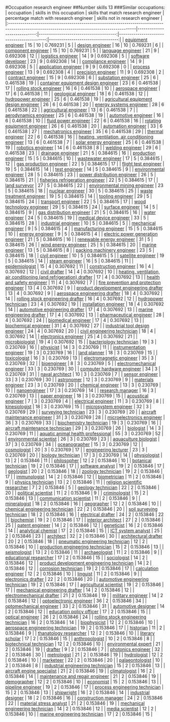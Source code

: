 #Occupation research engineer
##Number skills 13
###Similar occupations:
| occupation                                                                                                                                  |   skills in this occupation |   skills that match research engineer |   percentage match with research engineer |   skills not in research engineer |
|:--------------------------------------------------------------------------------------------------------------------------------------------|----------------------------:|--------------------------------------:|------------------------------------------:|----------------------------------:|
| [equipment engineer](equipment_engineer.md)                                                                                                 |                          15 |                                    10 |                                  0.769231 |                                 5 |
| [design engineer](design_engineer.md)                                                                                                       |                          16 |                                    10 |                                  0.769231 |                                 6 |
| [component engineer](component_engineer.md)                                                                                                 |                          15 |                                    10 |                                  0.769231 |                                 5 |
| [language engineer](language_engineer.md)                                                                                                   |                          21 |                                     9 |                                  0.692308 |                                12 |
| [logistics engineer](logistics_engineer.md)                                                                                                 |                          14 |                                     9 |                                  0.692308 |                                 5 |
| [software developer](software_developer.md)                                                                                                 |                          23 |                                     9 |                                  0.692308 |                                14 |
| [compliance engineer](compliance_engineer.md)                                                                                               |                          14 |                                     9 |                                  0.692308 |                                 5 |
| [application engineer](application_engineer.md)                                                                                             |                           9 |                                     9 |                                  0.692308 |                                 0 |
| [process engineer](process_engineer.md)                                                                                                     |                          13 |                                     9 |                                  0.692308 |                                 4 |
| [precision engineer](precision_engineer.md)                                                                                                 |                          11 |                                     9 |                                  0.692308 |                                 2 |
| [contract engineer](contract_engineer.md)                                                                                                   |                          15 |                                     9 |                                  0.692308 |                                 6 |
| [substation engineer](substation_engineer.md)                                                                                               |                          25 |                                     6 |                                  0.461538 |                                19 |
| [container equipment design engineer](container_equipment_design_engineer.md)                                                               |                          23 |                                     6 |                                  0.461538 |                                17 |
| [rolling stock engineer](rolling_stock_engineer.md)                                                                                         |                          16 |                                     6 |                                  0.461538 |                                10 |
| [aerospace engineer](aerospace_engineer.md)                                                                                                 |                          17 |                                     6 |                                  0.461538 |                                11 |
| [geological engineer](geological_engineer.md)                                                                                               |                          18 |                                     6 |                                  0.461538 |                                12 |
| [hydropower engineer](hydropower_engineer.md)                                                                                               |                          25 |                                     6 |                                  0.461538 |                                19 |
| [agricultural equipment design engineer](agricultural_equipment_design_engineer.md)                                                         |                          26 |                                     6 |                                  0.461538 |                                20 |
| [energy systems engineer](energy_systems_engineer.md)                                                                                       |                          28 |                                     6 |                                  0.461538 |                                22 |
| [agricultural engineer](agricultural_engineer.md)                                                                                           |                          13 |                                     6 |                                  0.461538 |                                 7 |
| [aerodynamics engineer](aerodynamics_engineer.md)                                                                                           |                          25 |                                     6 |                                  0.461538 |                                19 |
| [automotive engineer](automotive_engineer.md)                                                                                               |                          16 |                                     6 |                                  0.461538 |                                10 |
| [fluid power engineer](fluid_power_engineer.md)                                                                                             |                          22 |                                     6 |                                  0.461538 |                                16 |
| [rotating equipment engineer](rotating_equipment_engineer.md)                                                                               |                          26 |                                     6 |                                  0.461538 |                                20 |
| [automation engineer](automation_engineer.md)                                                                                               |                          33 |                                     6 |                                  0.461538 |                                27 |
| [mechatronics engineer](mechatronics_engineer.md)                                                                                           |                          35 |                                     6 |                                  0.461538 |                                29 |
| [thermal engineer](thermal_engineer.md)                                                                                                     |                          22 |                                     6 |                                  0.461538 |                                16 |
| [heating, ventilation, air conditioning engineer](heating,_ventilation,_air_conditioning_engineer.md)                                       |                          13 |                                     6 |                                  0.461538 |                                 7 |
| [solar energy engineer](solar_energy_engineer.md)                                                                                           |                          25 |                                     6 |                                  0.461538 |                                19 |
| [robotics engineer](robotics_engineer.md)                                                                                                   |                          14 |                                     6 |                                  0.461538 |                                 8 |
| [welding engineer](welding_engineer.md)                                                                                                     |                          29 |                                     6 |                                  0.461538 |                                23 |
| [drainage engineer](drainage_engineer.md)                                                                                                   |                          21 |                                     5 |                                  0.384615 |                                16 |
| [production engineer](production_engineer.md)                                                                                               |                          15 |                                     5 |                                  0.384615 |                                10 |
| [wastewater engineer](wastewater_engineer.md)                                                                                               |                          17 |                                     5 |                                  0.384615 |                                12 |
| [gas production engineer](gas_production_engineer.md)                                                                                       |                          22 |                                     5 |                                  0.384615 |                                17 |
| [flight test engineer](flight_test_engineer.md)                                                                                             |                          19 |                                     5 |                                  0.384615 |                                14 |
| [test engineer](test_engineer.md)                                                                                                           |                          14 |                                     5 |                                  0.384615 |                                 9 |
| [environmental engineer](environmental_engineer.md)                                                                                         |                          28 |                                     5 |                                  0.384615 |                                23 |
| [power distribution engineer](power_distribution_engineer.md)                                                                               |                          26 |                                     5 |                                  0.384615 |                                21 |
| [fisheries refrigeration engineer](fisheries_refrigeration_engineer.md)                                                                     |                          22 |                                     5 |                                  0.384615 |                                17 |
| [land surveyor](land_surveyor.md)                                                                                                           |                          27 |                                     5 |                                  0.384615 |                                22 |
| [environmental mining engineer](environmental_mining_engineer.md)                                                                           |                          23 |                                     5 |                                  0.384615 |                                18 |
| [nuclear engineer](nuclear_engineer.md)                                                                                                     |                          30 |                                     5 |                                  0.384615 |                                25 |
| [waste treatment engineer](waste_treatment_engineer.md)                                                                                     |                          19 |                                     5 |                                  0.384615 |                                14 |
| [tooling engineer](tooling_engineer.md)                                                                                                     |                          29 |                                     5 |                                  0.384615 |                                24 |
| [transport engineer](transport_engineer.md)                                                                                                 |                          22 |                                     5 |                                  0.384615 |                                17 |
| [wood technology engineer](wood_technology_engineer.md)                                                                                     |                          29 |                                     5 |                                  0.384615 |                                24 |
| [surface engineer](surface_engineer.md)                                                                                                     |                          14 |                                     5 |                                  0.384615 |                                 9 |
| [gas distribution engineer](gas_distribution_engineer.md)                                                                                   |                          21 |                                     5 |                                  0.384615 |                                16 |
| [water engineer](water_engineer.md)                                                                                                         |                          24 |                                     5 |                                  0.384615 |                                19 |
| [medical device engineer](medical_device_engineer.md)                                                                                       |                          33 |                                     5 |                                  0.384615 |                                28 |
| [industrial engineer](industrial_engineer.md)                                                                                               |                          10 |                                     5 |                                  0.384615 |                                 5 |
| [mechanical engineer](mechanical_engineer.md)                                                                                               |                           9 |                                     5 |                                  0.384615 |                                 4 |
| [manufacturing engineer](manufacturing_engineer.md)                                                                                         |                          15 |                                     5 |                                  0.384615 |                                10 |
| [energy engineer](energy_engineer.md)                                                                                                       |                           9 |                                     5 |                                  0.384615 |                                 4 |
| [electric power generation engineer](electric_power_generation_engineer.md)                                                                 |                          21 |                                     5 |                                  0.384615 |                                16 |
| [renewable energy engineer](renewable_energy_engineer.md)                                                                                   |                          31 |                                     5 |                                  0.384615 |                                26 |
| [wind energy engineer](wind_energy_engineer.md)                                                                                             |                          25 |                                     5 |                                  0.384615 |                                20 |
| [marine engineer](marine_engineer.md)                                                                                                       |                          13 |                                     5 |                                  0.384615 |                                 8 |
| [packing machinery engineer](packing_machinery_engineer.md)                                                                                 |                          23 |                                     5 |                                  0.384615 |                                18 |
| [civil engineer](civil_engineer.md)                                                                                                         |                          10 |                                     5 |                                  0.384615 |                                 5 |
| [satellite engineer](satellite_engineer.md)                                                                                                 |                          19 |                                     5 |                                  0.384615 |                                14 |
| [steam engineer](steam_engineer.md)                                                                                                         |                          16 |                                     5 |                                  0.384615 |                                11 |
| [epidemiologist](epidemiologist.md)                                                                                                         |                          15 |                                     4 |                                  0.307692 |                                11 |
| [construction engineer](construction_engineer.md)                                                                                           |                          16 |                                     4 |                                  0.307692 |                                12 |
| [civil drafter](civil_drafter.md)                                                                                                           |                          14 |                                     4 |                                  0.307692 |                                10 |
| [heating, ventilation, air conditioning (and refrigeration) drafter](heating,_ventilation,_air_conditioning_(and_refrigeration)_drafter.md) |                          17 |                                     4 |                                  0.307692 |                                13 |
| [health and safety engineer](health_and_safety_engineer.md)                                                                                 |                          11 |                                     4 |                                  0.307692 |                                 7 |
| [fire prevention and protection engineer](fire_prevention_and_protection_engineer.md)                                                       |                          13 |                                     4 |                                  0.307692 |                                 9 |
| [product development engineering drafter](product_development_engineering_drafter.md)                                                       |                          13 |                                     4 |                                  0.307692 |                                 9 |
| [aerospace engineering drafter](aerospace_engineering_drafter.md)                                                                           |                          18 |                                     4 |                                  0.307692 |                                14 |
| [rolling stock engineering drafter](rolling_stock_engineering_drafter.md)                                                                   |                          16 |                                     4 |                                  0.307692 |                                12 |
| [hydropower technician](hydropower_technician.md)                                                                                           |                          23 |                                     4 |                                  0.307692 |                                19 |
| [installation engineer](installation_engineer.md)                                                                                           |                          18 |                                     4 |                                  0.307692 |                                14 |
| [automotive engineering drafter](automotive_engineering_drafter.md)                                                                         |                          17 |                                     4 |                                  0.307692 |                                13 |
| [marine engineering drafter](marine_engineering_drafter.md)                                                                                 |                          17 |                                     4 |                                  0.307692 |                                13 |
| [pharmaceutical engineer](pharmaceutical_engineer.md)                                                                                       |                          28 |                                     4 |                                  0.307692 |                                24 |
| [biomedical engineer](biomedical_engineer.md)                                                                                               |                          17 |                                     4 |                                  0.307692 |                                13 |
| [biochemical engineer](biochemical_engineer.md)                                                                                             |                          31 |                                     4 |                                  0.307692 |                                27 |
| [industrial tool design engineer](industrial_tool_design_engineer.md)                                                                       |                          24 |                                     4 |                                  0.307692 |                                20 |
| [civil engineering technician](civil_engineering_technician.md)                                                                             |                          18 |                                     4 |                                  0.307692 |                                14 |
| [electronics engineer](electronics_engineer.md)                                                                                             |                          25 |                                     4 |                                  0.307692 |                                21 |
| [microbiologist](microbiologist.md)                                                                                                         |                          19 |                                     4 |                                  0.307692 |                                15 |
| [bacteriology technician](bacteriology_technician.md)                                                                                       |                          19 |                                     3 |                                  0.230769 |                                16 |
| [physicist](physicist.md)                                                                                                                   |                          14 |                                     3 |                                  0.230769 |                                11 |
| [instrumentation engineer](instrumentation_engineer.md)                                                                                     |                          19 |                                     3 |                                  0.230769 |                                16 |
| [land planner](land_planner.md)                                                                                                             |                          18 |                                     3 |                                  0.230769 |                                15 |
| [toxicologist](toxicologist.md)                                                                                                             |                          16 |                                     3 |                                  0.230769 |                                13 |
| [electromagnetic engineer](electromagnetic_engineer.md)                                                                                     |                          35 |                                     3 |                                  0.230769 |                                32 |
| [bioengineer](bioengineer.md)                                                                                                               |                           8 |                                     3 |                                  0.230769 |                                 5 |
| [electromechanical engineer](electromechanical_engineer.md)                                                                                 |                          33 |                                     3 |                                  0.230769 |                                30 |
| [computer hardware engineer](computer_hardware_engineer.md)                                                                                 |                          34 |                                     3 |                                  0.230769 |                                31 |
| [naval architect](naval_architect.md)                                                                                                       |                          10 |                                     3 |                                  0.230769 |                                 7 |
| [sensor engineer](sensor_engineer.md)                                                                                                       |                          33 |                                     3 |                                  0.230769 |                                30 |
| [astronomer](astronomer.md)                                                                                                                 |                          12 |                                     3 |                                  0.230769 |                                 9 |
| [materials engineer](materials_engineer.md)                                                                                                 |                          23 |                                     3 |                                  0.230769 |                                20 |
| [chemical engineer](chemical_engineer.md)                                                                                                   |                          13 |                                     3 |                                  0.230769 |                                10 |
| [nanoengineer](nanoengineer.md)                                                                                                             |                          17 |                                     3 |                                  0.230769 |                                14 |
| [research manager](research_manager.md)                                                                                                     |                          16 |                                     3 |                                  0.230769 |                                13 |
| [paper engineer](paper_engineer.md)                                                                                                         |                          18 |                                     3 |                                  0.230769 |                                15 |
| [acoustical engineer](acoustical_engineer.md)                                                                                               |                           7 |                                     3 |                                  0.230769 |                                 4 |
| [electrical engineer](electrical_engineer.md)                                                                                               |                          11 |                                     3 |                                  0.230769 |                                 8 |
| [kinesiologist](kinesiologist.md)                                                                                                           |                          18 |                                     3 |                                  0.230769 |                                15 |
| [microsystem engineer](microsystem_engineer.md)                                                                                             |                          32 |                                     3 |                                  0.230769 |                                29 |
| [surveying technician](surveying_technician.md)                                                                                             |                          23 |                                     3 |                                  0.230769 |                                20 |
| [aircraft maintenance engineer](aircraft_maintenance_engineer.md)                                                                           |                          31 |                                     3 |                                  0.230769 |                                28 |
| [microelectronics engineer](microelectronics_engineer.md)                                                                                   |                          36 |                                     3 |                                  0.230769 |                                33 |
| [biochemistry technician](biochemistry_technician.md)                                                                                       |                          19 |                                     3 |                                  0.230769 |                                16 |
| [aircraft maintenance technician](aircraft_maintenance_technician.md)                                                                       |                          29 |                                     3 |                                  0.230769 |                                26 |
| [biologist](biologist.md)                                                                                                                   |                          14 |                                     3 |                                  0.230769 |                                11 |
| [aquatic animal health professional](aquatic_animal_health_professional.md)                                                                 |                          55 |                                     3 |                                  0.230769 |                                52 |
| [environmental scientist](environmental_scientist.md)                                                                                       |                          26 |                                     3 |                                  0.230769 |                                23 |
| [aquaculture biologist](aquaculture_biologist.md)                                                                                           |                          37 |                                     3 |                                  0.230769 |                                34 |
| [oceanographer](oceanographer.md)                                                                                                           |                          15 |                                     3 |                                  0.230769 |                                12 |
| [cosmologist](cosmologist.md)                                                                                                               |                          20 |                                     3 |                                  0.230769 |                                17 |
| [engineering lecturer](engineering_lecturer.md)                                                                                             |                          23 |                                     3 |                                  0.230769 |                                20 |
| [biology technician](biology_technician.md)                                                                                                 |                          17 |                                     3 |                                  0.230769 |                                14 |
| [physiologist](physiologist.md)                                                                                                             |                          13 |                                     2 |                                  0.153846 |                                11 |
| [philosopher](philosopher.md)                                                                                                               |                          12 |                                     2 |                                  0.153846 |                                10 |
| [botanical technician](botanical_technician.md)                                                                                             |                          19 |                                     2 |                                  0.153846 |                                17 |
| [software analyst](software_analyst.md)                                                                                                     |                          19 |                                     2 |                                  0.153846 |                                17 |
| [geologist](geologist.md)                                                                                                                   |                          20 |                                     2 |                                  0.153846 |                                18 |
| [zoology technician](zoology_technician.md)                                                                                                 |                          19 |                                     2 |                                  0.153846 |                                17 |
| [immunologist](immunologist.md)                                                                                                             |                          14 |                                     2 |                                  0.153846 |                                12 |
| [biometrician](biometrician.md)                                                                                                             |                          11 |                                     2 |                                  0.153846 |                                 9 |
| [physics technician](physics_technician.md)                                                                                                 |                          13 |                                     2 |                                  0.153846 |                                11 |
| [religion scientific researcher](religion_scientific_researcher.md)                                                                         |                           7 |                                     2 |                                  0.153846 |                                 5 |
| [geology technician](geology_technician.md)                                                                                                 |                          22 |                                     2 |                                  0.153846 |                                20 |
| [political scientist](political_scientist.md)                                                                                               |                          11 |                                     2 |                                  0.153846 |                                 9 |
| [criminologist](criminologist.md)                                                                                                           |                          15 |                                     2 |                                  0.153846 |                                13 |
| [communication scientist](communication_scientist.md)                                                                                       |                          11 |                                     2 |                                  0.153846 |                                 9 |
| [mineralogist](mineralogist.md)                                                                                                             |                          18 |                                     2 |                                  0.153846 |                                16 |
| [geographer](geographer.md)                                                                                                                 |                          12 |                                     2 |                                  0.153846 |                                10 |
| [chemical engineering technician](chemical_engineering_technician.md)                                                                       |                          22 |                                     2 |                                  0.153846 |                                20 |
| [soil surveying technician](soil_surveying_technician.md)                                                                                   |                          18 |                                     2 |                                  0.153846 |                                16 |
| [electrical drafter](electrical_drafter.md)                                                                                                 |                          24 |                                     2 |                                  0.153846 |                                22 |
| [biochemist](biochemist.md)                                                                                                                 |                          19 |                                     2 |                                  0.153846 |                                17 |
| [interior architect](interior_architect.md)                                                                                                 |                          27 |                                     2 |                                  0.153846 |                                25 |
| [patent engineer](patent_engineer.md)                                                                                                       |                          14 |                                     2 |                                  0.153846 |                                12 |
| [geneticist](geneticist.md)                                                                                                                 |                          16 |                                     2 |                                  0.153846 |                                14 |
| [analytical chemist](analytical_chemist.md)                                                                                                 |                          17 |                                     2 |                                  0.153846 |                                15 |
| [ICT system analyst](ICT_system_analyst.md)                                                                                                 |                          25 |                                     2 |                                  0.153846 |                                23 |
| [architect](architect.md)                                                                                                                   |                          32 |                                     2 |                                  0.153846 |                                30 |
| [architectural drafter](architectural_drafter.md)                                                                                           |                          20 |                                     2 |                                  0.153846 |                                18 |
| [pneumatic engineering technician](pneumatic_engineering_technician.md)                                                                     |                          12 |                                     2 |                                  0.153846 |                                10 |
| [production engineering technician](production_engineering_technician.md)                                                                   |                          15 |                                     2 |                                  0.153846 |                                13 |
| [seismologist](seismologist.md)                                                                                                             |                          13 |                                     2 |                                  0.153846 |                                11 |
| [archaeologist](archaeologist.md)                                                                                                           |                          11 |                                     2 |                                  0.153846 |                                 9 |
| [educational researcher](educational_researcher.md)                                                                                         |                          17 |                                     2 |                                  0.153846 |                                15 |
| [sociologist](sociologist.md)                                                                                                               |                          14 |                                     2 |                                  0.153846 |                                12 |
| [product development engineering technician](product_development_engineering_technician.md)                                                 |                          14 |                                     2 |                                  0.153846 |                                12 |
| [corrosion technician](corrosion_technician.md)                                                                                             |                          19 |                                     2 |                                  0.153846 |                                17 |
| [calculation engineer](calculation_engineer.md)                                                                                             |                          12 |                                     2 |                                  0.153846 |                                10 |
| [linguist](linguist.md)                                                                                                                     |                          11 |                                     2 |                                  0.153846 |                                 9 |
| [electronics drafter](electronics_drafter.md)                                                                                               |                          22 |                                     2 |                                  0.153846 |                                20 |
| [automotive engineering technician](automotive_engineering_technician.md)                                                                   |                          19 |                                     2 |                                  0.153846 |                                17 |
| [agricultural scientist](agricultural_scientist.md)                                                                                         |                          19 |                                     2 |                                  0.153846 |                                17 |
| [mechanical engineering drafter](mechanical_engineering_drafter.md)                                                                         |                          14 |                                     2 |                                  0.153846 |                                12 |
| [electromechanical drafter](electromechanical_drafter.md)                                                                                   |                          21 |                                     2 |                                  0.153846 |                                19 |
| [military engineer](military_engineer.md)                                                                                                   |                          14 |                                     2 |                                  0.153846 |                                12 |
| [optoelectronic engineer](optoelectronic_engineer.md)                                                                                       |                          36 |                                     2 |                                  0.153846 |                                34 |
| [optomechanical engineer](optomechanical_engineer.md)                                                                                       |                          33 |                                     2 |                                  0.153846 |                                31 |
| [automotive designer](automotive_designer.md)                                                                                               |                          14 |                                     2 |                                  0.153846 |                                12 |
| [education policy officer](education_policy_officer.md)                                                                                     |                          17 |                                     2 |                                  0.153846 |                                15 |
| [optical engineer](optical_engineer.md)                                                                                                     |                          26 |                                     2 |                                  0.153846 |                                24 |
| [rolling stock engineering technician](rolling_stock_engineering_technician.md)                                                             |                          16 |                                     2 |                                  0.153846 |                                14 |
| [biophysicist](biophysicist.md)                                                                                                             |                          12 |                                     2 |                                  0.153846 |                                10 |
| [aerospace engineering technician](aerospace_engineering_technician.md)                                                                     |                          19 |                                     2 |                                  0.153846 |                                17 |
| [historian](historian.md)                                                                                                                   |                          11 |                                     2 |                                  0.153846 |                                 9 |
| [thanatology researcher](thanatology_researcher.md)                                                                                         |                          12 |                                     2 |                                  0.153846 |                                10 |
| [literary scholar](literary_scholar.md)                                                                                                     |                          17 |                                     2 |                                  0.153846 |                                15 |
| [anthropologist](anthropologist.md)                                                                                                         |                          10 |                                     2 |                                  0.153846 |                                 8 |
| [biotechnical technician](biotechnical_technician.md)                                                                                       |                          12 |                                     2 |                                  0.153846 |                                10 |
| [environmental expert](environmental_expert.md)                                                                                             |                          21 |                                     2 |                                  0.153846 |                                19 |
| [drafter](drafter.md)                                                                                                                       |                           9 |                                     2 |                                  0.153846 |                                 7 |
| [photonics engineer](photonics_engineer.md)                                                                                                 |                          32 |                                     2 |                                  0.153846 |                                30 |
| [metrologist](metrologist.md)                                                                                                               |                          21 |                                     2 |                                  0.153846 |                                19 |
| [hydrologist](hydrologist.md)                                                                                                               |                          12 |                                     2 |                                  0.153846 |                                10 |
| [marketeer](marketeer.md)                                                                                                                   |                          22 |                                     2 |                                  0.153846 |                                20 |
| [palaeontologist](palaeontologist.md)                                                                                                       |                          10 |                                     2 |                                  0.153846 |                                 8 |
| [industrial engineering technician](industrial_engineering_technician.md)                                                                   |                          15 |                                     2 |                                  0.153846 |                                13 |
| [aircraft engine specialist](aircraft_engine_specialist.md)                                                                                 |                          21 |                                     2 |                                  0.153846 |                                19 |
| [climatologist](climatologist.md)                                                                                                           |                          16 |                                     2 |                                  0.153846 |                                14 |
| [maintenance and repair engineer](maintenance_and_repair_engineer.md)                                                                       |                          21 |                                     2 |                                  0.153846 |                                19 |
| [demographer](demographer.md)                                                                                                               |                          12 |                                     2 |                                  0.153846 |                                10 |
| [economist](economist.md)                                                                                                                   |                          15 |                                     2 |                                  0.153846 |                                13 |
| [pipeline engineer](pipeline_engineer.md)                                                                                                   |                          19 |                                     2 |                                  0.153846 |                                17 |
| [process engineering technician](process_engineering_technician.md)                                                                         |                          15 |                                     2 |                                  0.153846 |                                13 |
| [shipwright](shipwright.md)                                                                                                                 |                          16 |                                     2 |                                  0.153846 |                                14 |
| [industrial designer](industrial_designer.md)                                                                                               |                          18 |                                     2 |                                  0.153846 |                                16 |
| [construction manager](construction_manager.md)                                                                                             |                          24 |                                     2 |                                  0.153846 |                                22 |
| [material stress analyst](material_stress_analyst.md)                                                                                       |                          21 |                                     2 |                                  0.153846 |                                19 |
| [mechanical engineering technician](mechanical_engineering_technician.md)                                                                   |                          14 |                                     2 |                                  0.153846 |                                12 |
| [media scientist](media_scientist.md)                                                                                                       |                          12 |                                     2 |                                  0.153846 |                                10 |
| [marine engineering technician](marine_engineering_technician.md)                                                                           |                          17 |                                     2 |                                  0.153846 |                                15 |
